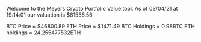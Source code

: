 Welcome to the Meyers Crypto Portfolio Value tool. 
As of 03/04/21 at 19:14:01 our valuation is $81556.56 

BTC Price = $46800.89
 ETH Price = $1471.49
BTC Holdings = 0.98BTC
 ETH holdings = 24.255477532ETH 
